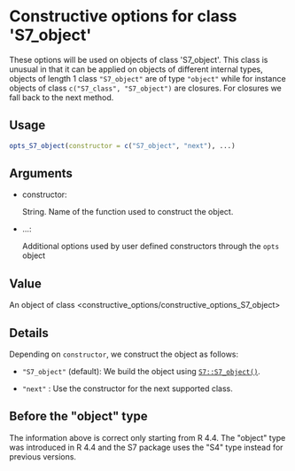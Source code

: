 # Constructive options for class 'S7_object'

These options will be used on objects of class 'S7_object'. This class
is unusual in that it can be applied on objects of different internal
types, objects of length 1 class `"S7_object"` are of type `"object"`
while for instance objects of class `c("S7_class", "S7_object")` are
closures. For closures we fall back to the next method.

## Usage

``` r
opts_S7_object(constructor = c("S7_object", "next"), ...)
```

## Arguments

- constructor:

  String. Name of the function used to construct the object.

- ...:

  Additional options used by user defined constructors through the
  `opts` object

## Value

An object of class
\<constructive_options/constructive_options_S7_object\>

## Details

Depending on `constructor`, we construct the object as follows:

- `"S7_object"` (default): We build the object using
  [`S7::S7_object()`](https://rconsortium.github.io/S7/reference/S7_object.html).

- `"next"` : Use the constructor for the next supported class.

## Before the "object" type

The information above is correct only starting from R 4.4. The "object"
type was introduced in R 4.4 and the S7 package uses the "S4" type
instead for previous versions.
